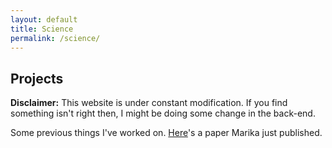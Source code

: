 ```yaml
---
layout: default
title: Science
permalink: /science/
---
```


## Projects


**Disclaimer:** This website is under constant modification.
If you find something isn't right then,
I might be doing some change in the back-end.

Some previous things I've worked on. [Here](https://www.nature.com/articles/s41467-023-41112-0)'s a paper Marika just published.
